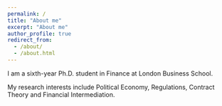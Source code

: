 ```yaml
---
permalink: /
title: "About me"
excerpt: "About me"
author_profile: true
redirect_from: 
  - /about/
  - /about.html
---
```




I am a sixth-year Ph.D. student in Finance at London Business School. 



My research interests include Political Economy, Regulations, Contract Theory and Financial Intermediation. 



